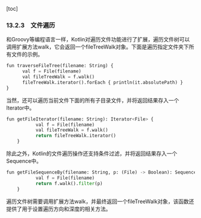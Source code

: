 [toc]

### 13.2.3　文件遍历

和Groovy等编程语言一样，Kotlin对遍历文件功能进行了扩展，遍历文件树可以调用扩展方法walk，它会返回一个fileTreeWalk对象。下面是遍历指定文件夹下所有文件的示例。

```python
fun traverseFileTree(filename: String) {
      val f = File(filename)
      val fileTreeWalk = f.walk()
      fileTreeWalk.iterator().forEach { println(it.absolutePath) }
}
```

当然，还可以遍历当前文件下面的所有子目录文件，并将返回结果存入一个 Iterator<File>中。

```python
fun getFileIterator(filename: String): Iterator<File> {
           val f = File(filename)
           val fileTreeWalk = f.walk()
           return fileTreeWalk.iterator()
    }
```

除此之外，Kotlin的文件遍历操作还支持条件过滤，并将返回结果存入一个Sequence<File>中。

```python
fun getFileSequenceBy(filename: String, p: (File) -> Boolean): Sequence<File> {
           val f = File(filename)
           return f.walk().filter(p)
    }
```

遍历文件树需要调用扩展方法walk，并最终返回一个fileTreeWalk对象，该函数还提供了用于设置遍历方向和深度的相关方法。

